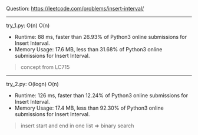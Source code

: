 Question: https://leetcode.com/problems/insert-interval/

---

try_1.py: O(n) O(n)

* Runtime: 88 ms, faster than 26.93% of Python3 online submissions for Insert Interval.
* Memory Usage: 17.6 MB, less than 31.68% of Python3 online submissions for Insert Interval.

> concept from LC715

---

try_2.py: O(logn) O(n)

* Runtime: 126 ms, faster than 12.24% of Python3 online submissions for Insert Interval.
* Memory Usage: 17.4 MB, less than 92.30% of Python3 online submissions for Insert Interval.

> insert start and end in one list => binary search
